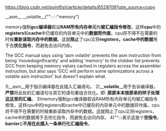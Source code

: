 https://blog.csdn.net/pointfish/article/details/6529709?utm_source=copy

\_\_asm\_\_ \_\_volatile\_\_("": : :"memory")

memory强制**gcc编译器**假设**RAM所有内存单元**均**被汇编指令修改**，这样**cpu**中的**registers**和**cache**中已缓存的内存单元中的**数据将作废**。cpu将不得不在需要的时候**重新读取内存中的数据**。这就**阻止**了cpu又将**registers，cache中的数据**用于去**优化指令**，而避免去访问内存。

The GCC manual says using 'asm volatile' prevents the asm instruction from being 'movedsignificantly' and adding 'memory' to the clobber list prevents GCC from keeping memory values cached in registers across the assembler instruction, but also says 'GCC will perform some optimizations across a volatile asm instruction' but doesn't explain what.

1)\_\_asm\_\_用于指示编译器在此插入汇编语句。
2)\_\_**volatile**\_\_用于告诉编译器，**严禁**将此处的汇编语句与其它的语句重组合优化。即: **原原本本按原来的样子处理这这里的汇编**。
3)memory强制gcc编译器假设RAM所有内存单元均被汇编指令修改，这样cpu中的registers和cache中已缓存的内存单元中的数据将作废。cpu将不得不在需要的时候重新读取内存中的数据。这就阻止了cpu又将registers，cache中的数据用于去优化指令，而避免去访问内存。
4)"":::表示这是个**空指令**。**barrier**()**不用在此插入一条串行化汇编指令**。
